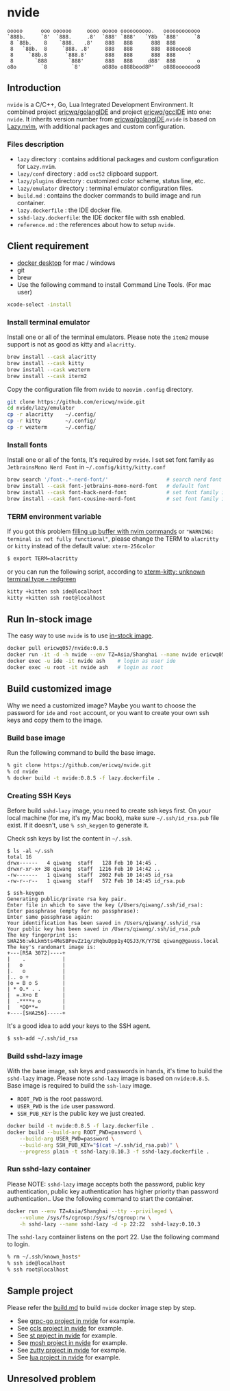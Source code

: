 # nvide

```text
ooooo      ooo oooooo     oooo ooooo oooooooooo.   oooooooooooo
`888b.     `8'  `888.     .8'  `888' `888'   `Y8b  `888'     `8
 8 `88b.    8    `888.   .8'    888   888      888  888
 8   `88b.  8     `888. .8'     888   888      888  888oooo8
 8     `88b.8      `888.8'      888   888      888  888    '
 8       `888       `888'       888   888     d88'  888       o
o8o        `8        `8'       o888o o888bood8P'   o888ooooood8
```

## Introduction

`nvide` is a C/C++, Go, Lua Integrated Development Environment.  It combined project [ericwq/golangIDE](https://github.com/ericwq/golangIDE) and project [ericwq/gccIDE](https://github.com/ericwq/gccIDE) into one: `nvide`. It inherits version number from [ericwq/golangIDE](https://github.com/ericwq/golangIDE).`nvide` is based on [Lazy.nvim](https://www.lazyvim.org/), with additional packages and custom configuration.

### Files description

- `lazy` directory : contains additional packages and custom configuration for `Lazy.nvim`.
- `lazy/conf` directory : add `osc52` clipboard support.
- `lazy/plugins` directory : customized color scheme, status line, etc.
- `lazy/emulator` directory : terminal emulator configuration files.
- `build.md` : contains the docker commands to build image and run container.
- `lazy.dockerfile` : the IDE docker file.
- `sshd-lazy.dockerfile`: the IDE docker file with ssh enabled.
- `reference.md` : the references about how to setup `nvide`.

## Client requirement

- [docker desktop](https://www.docker.com/products/docker-desktop) for mac / windows
- git
- brew
- Use the following command to install Command Line Tools. (For mac user)
```sh 
xcode-select -install
```

### Install terminal emulator

Install one or all of the terminal emulators. Please note the `item2` mouse support is not as good as kitty and `alacritty`.

```sh
brew install --cask alacritty
brew install --cask kitty
brew install --cask wezterm
brew install --cask iterm2
```

Copy the configuration file from `nvide` to `neovim` `.config` directory.

```sh
git clone https://github.com/ericwq/nvide.git
cd nvide/lazy/emulator
cp -r alacritty    ~/.config/
cp -r kitty        ~/.config/
cp -r wezterm      ~/.config/
```

### Install fonts

Install one or all of the fonts, It's required by `nvide`. I set set font family as `JetbrainsMono Nerd Font` in `~/.config/kitty/kitty.conf`

```sh
brew search '/font-.*-nerd-font/'                   # search nerd font
brew install --cask font-jetbrains-mono-nerd-font   # default font
brew install --cask font-hack-nerd-font             # set font family if choose this
brew install --cask font-cousine-nerd-font          # set font family if choose this
```

### TERM environment variable

If you got this problem [filling up buffer with nvim commands](https://github.com/NvChad/NvChad/issues/926) or `"WARNING: terminal is not fully functional"`, please change the TERM to `alacritty` or `kitty` instead of the default value: `xterm-256color`

```sh
$ export TERM=alacritty
```
or you can run the following script, according to [xterm-kitty: unknown terminal type - redgreen](https://redgreen.no/2020/05/10/kitty-unknown-terminal-type.html#:~:text=In%20order%20to%20copy%20over%20a%20terminfo%20file,on%20every%20session%20from%20kitty%20in%20the%20future.)
```sh
kitty +kitten ssh ide@localhost
kitty +kitten ssh root@localhost
```

## Run In-stock image

The easy way to use `nvide` is to use [in-stock image](https://hub.docker.com/repository/docker/ericwq057/nvide).

```sh
docker pull ericwq057/nvide:0.8.5
docker run -it -d -h nvide --env TZ=Asia/Shanghai --name nvide ericwq057/nvide:0.8.5
docker exec -u ide -it nvide ash    # login as user ide
docker exec -u root -it nvide ash   # login as root
```
## Build customized image

Why we need a customized image? Maybe you want to choose the password for `ide` and `root` account, or you want to create your own ssh keys and copy them to the image.

### Build base image

Run the following command to build the base image.

```sh
% git clone https://github.com/ericwq/nvide.git
% cd nvide
% docker build -t nvide:0.8.5 -f lazy.dockerfile .
```

### Creating SSH Keys

Before build `sshd-lazy` image, you need to create ssh keys first. On your local machine (for me, it's my Mac book), make sure `~/.ssh/id_rsa.pub` file exist. If it doesn't, use `% ssh_keygen` to generate it.

Check ssh keys by list the content in `~/.ssh`.
```
$ ls -al ~/.ssh
total 16
drwx------   4 qiwang  staff   128 Feb 10 14:45 .
drwxr-xr-x+ 38 qiwang  staff  1216 Feb 10 14:42 ..
-rw-------   1 qiwang  staff  2602 Feb 10 14:45 id_rsa
-rw-r--r--   1 qiwang  staff   572 Feb 10 14:45 id_rsa.pub
```

```
$ ssh-keygen
Generating public/private rsa key pair.
Enter file in which to save the key (/Users/qiwang/.ssh/id_rsa):
Enter passphrase (empty for no passphrase):
Enter same passphrase again:
Your identification has been saved in /Users/qiwang/.ssh/id_rsa
Your public key has been saved in /Users/qiwang/.ssh/id_rsa.pub
The key fingerprint is:
SHA256:wkLkm5ts4MeSBPovZz1q/zRqbuDpp1y4QSJ3/K/Y75E qiwang@gauss.local
The key's randomart image is:
+---[RSA 3072]----+
|    .            |
|   o             |
|.   o            |
|.. o +           |
|o = B o S        |
| * O.* . .       |
|  =.X+o E        |
|  .****+ o       |
|   *OO**=        |
+----[SHA256]-----+
```

It's a good idea to add your keys to the SSH agent.
```sh
$ ssh-add ~/.ssh/id_rsa
```

### Build sshd-lazy image

With the base image, ssh keys and passwords in hands, it's time to build the `sshd-lazy` image. Please note `sshd-lazy` image is based on `nvide:0.8.5`. Base image is required to build the `ssh-lazy` image.

- `ROOT_PWD` is the root password.
- `USER_PWD` is the `ide` user password.
- `SSH_PUB_KEY` is the public key we just created.

```sh
docker build -t nvide:0.8.5 -f lazy.dockerfile .
docker build --build-arg ROOT_PWD=password \
	--build-arg USER_PWD=password \
	--build-arg SSH_PUB_KEY="$(cat ~/.ssh/id_rsa.pub)" \
	--progress plain -t sshd-lazy:0.10.3 -f sshd-lazy.dockerfile .
```


### Run sshd-lazy container

Please NOTE: `sshd-lazy` image accepts both the password, public key authentication, public key authentication has higher priority than password authentication.. Use the following command to start the container.

```sh
docker run --env TZ=Asia/Shanghai --tty --privileged \
    --volume /sys/fs/cgroup:/sys/fs/cgroup:rw \
    -h sshd-lazy --name sshd-lazy -d -p 22:22  sshd-lazy:0.10.3
```

The `sshd-lazy` container listens on the port 22. Use the following command to login.

```sh
% rm ~/.ssh/known_hosts*
% ssh ide@localhost
% ssh root@localhost
```

<!-- Or you can login to the SSH/mosh container. -->
<!---->
<!-- ```sh -->
<!-- $ mosh ide@localhost -->
<!-- $ mosh root@localhost -->
<!-- ``` -->

## Sample project

Please refer the [build.md](build.md) to build `nvide` docker image step by step.

- See [grpc-go project in nvide](reference.md#grpc-go-project-in-nvide) for example.
- See [ccls project in nvide](reference.md#ccls-project-in-nvide) for example.
- See [st project in nvide](https://github.com/ericwq/examples/blob/main/tty/ref.md#st) for example.
- See [mosh project in nvide](https://github.com/ericwq/examples/blob/main/tty/ref.md#mosh) for example.
- See [zutty project in nvide](https://github.com/ericwq/examples/blob/main/tty/ref.md#zutty) for example.
- See [lua project in nvide](reference.md#lua-project-in-nvide) for example.

## Unresolved problem

<!-- - `neovim` text color doesn't work for `mosh` connection, while it works for `ssh` connection. see [Any chance we could get a new release? #1115](https://github.com/mobile-shell/mosh/issues/1115) -->
<!-- - For `clangd`, cross-file navigation may result the single file mode. -->
<!-- - It's not intuitive to operate the [reference or implementation quickfix window](reference.md#reference-or-implementation-quickfix-window). -->
